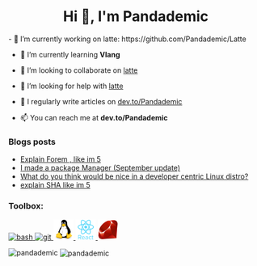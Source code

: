 <h1 align="center">Hi 👋, I'm Pandademic</h1>
- 🔭 I’m currently working on  latte: https://github.com/Pandademic/Latte

- 🌱 I’m currently learning **Vlang**

- 👯 I’m looking to collaborate on [latte](https://github.com/Pandademic/Latte)

- 🤝 I’m looking for help with [latte](https://github.com/Pandademic/Latte)

- 📝 I regularly write articles on [dev.to/Pandademic](dev.to/Pandademic)

- 📫 You can reach me at **dev.to/Pandademic**

### Blogs posts
<!-- BLOG-POST-LIST:START -->
- [Explain Forem , like im 5](https://dev.to/pandademic/explain-forem-like-im-5-4oh8)
- [I made a package Manager (September update)](https://dev.to/pandademic/i-made-a-package-manager-september-update-5cij)
- [What do you think would be nice in a developer centric Linux distro?](https://dev.to/pandademic/what-do-you-think-would-be-nice-in-a-developer-centric-linux-distro-4fj8)
- [explain SHA like im 5](https://dev.to/pandademic/explain-sha-like-im-5-19i2)
<!-- BLOG-POST-LIST:END -->
<h3 align="left">Toolbox:</h3>
<p align="left"> <a href="https://fishshell.com" target="_blank"> <img src="https://www.vectorlogo.zone/logos/gnu_bash/gnu_bash-icon.svg" alt="bash" width="40" height="40"/> </a> <a href="https://git-scm.com/" target="_blank"> <img src="https://www.vectorlogo.zone/logos/git-scm/git-scm-icon.svg" alt="git" width="40" height="40"/> </a> <a href="https://www.linux.org/" target="_blank"> <img src="https://raw.githubusercontent.com/devicons/devicon/master/icons/linux/linux-original.svg" alt="linux" width="40" height="40"/> </a> <a href="https://reactjs.org/" target="_blank"> <img src="https://raw.githubusercontent.com/devicons/devicon/master/icons/react/react-original-wordmark.svg" alt="react" width="40" height="40"/> </a> <a href="https://www.ruby-lang.org/en/" target="_blank"> <img src="https://raw.githubusercontent.com/devicons/devicon/master/icons/ruby/ruby-original.svg" alt="ruby" width="40" height="40"/> </a> </p>

<p><img align="left" src="https://github-readme-stats.vercel.app/api/top-langs?username=pandademic&show_icons=true&theme=tokyonight&locale=en&layout=compact" alt="pandademic" /></p>

<p>&nbsp;<img align="center" src="https://github-readme-stats.vercel.app/api?username=pandademic&show_icons=true&theme=tokyonight&locale=en" alt="pandademic" /></p>

